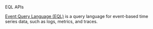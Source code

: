 EQL APIs

[Event Query Language (EQL)](https://www.elastic.co/guide/en/elasticsearch/reference/master/eql.html) is a query
language for event-based time series data, such as logs, metrics, and traces.


